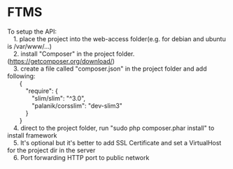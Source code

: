 # FTMS
To setup the API:<br/>
	&emsp;1. place the project into the web-access folder(e.g. for debian and ubuntu is /var/www/...)<br/>
	&emsp;2. install "Composer" in the project folder.(https://getcomposer.org/download/)<br/>
	&emsp;3. create a file called "composer.json" in the project folder and add following:<br/>
	&emsp;&emsp;{ <br/>
	&emsp;&emsp;&emsp;"require": { <br/>
	&emsp;&emsp;&emsp;&emsp;"slim/slim": "^3.0", <br/>
	&emsp;&emsp;&emsp;&emsp;"palanik/corsslim": "dev-slim3" <br/>
	&emsp;&emsp;&emsp;} <br/>
	&emsp;&emsp;} <br/>
	&emsp;4. direct to the project folder, run "sudo php composer.phar install" to install framework<br/>
	&emsp;5. It's optional but it's better to add SSL Certificate and set a VirtualHost for the project dir in the server<br/>
	&emsp;6. Port forwarding HTTP port to public network<br/>
